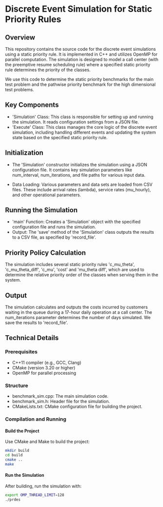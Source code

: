# Discrete Event Simulation for Static Priority Rules

## Overview

This repository contains the source code for the discrete event simulations using a static priority rule. It is implemented in C++ and utilizes OpenMP for parallel computation. The simulation is designed to model a call center (with the preemptive resume scheduling rule) where a specified static priority rule determines the priority of the classes.  

We use this code to determine the static priority benchmarks for the main test problem and the pathwise priority benchmark for the high dimensional test problems.

## Key Components
- 'Simulation' Class: This class is responsible for setting up and running the simulation. It reads configuration settings from a JSON file.
- 'Execute' Class: This class manages the core logic of the discrete event simulation, including handling different events and updating the system state based on the specified static priority rule.

## Initialization
- The 'Simulation' constructor initializes the simulation using a JSON configuration file. It contains key simulation parameters like num_interval, num_iterations, and file paths for various input data.

- Data Loading: Various parameters and data sets are loaded from CSV files. These include arrival rates (lambda), service rates (mu_hourly), and other operational parameters.

## Running the Simulation
- 'main' Function: Creates a 'Simulation' object with the specified configuration file and runs the simulation.
- Output: The 'save' method of the 'Simulation' class outputs the results to a CSV file, as specified by 'record_file'.


## Priority Policy Calculation
The simulation includes several static priority rules 'c_mu_theta', 'c_mu_theta_diff', 'c_mu', 'cost' and 'mu_theta diff', which are used to determine the relative priority order of the classes when serving them in the system.


## Output
The simulation calculates and outputs the costs incurred by customers waiting in the queue during a 17-hour daily operation at a call center. The num_iterations parameter determines the number of days simulated. We save the results to 'record_file'. 

## Technical Details

### Prerequisites
- C++11 compiler (e.g., GCC, Clang)
- CMake (version 3.20 or higher)
- OpenMP for parallel processing

### Structure
- benchmark_sim.cpp: The main simulation code.
- benchmark_sim.h: Header file for the simulation.
- CMakeLists.txt: CMake configuration file for building the project.

### Compilation and Running

#### Build the Project
Use CMake and Make to build the project:
```bash
mkdir build
cd build
cmake ..
make
```

#### Run the Simulation
After building, run the simulation with: 
```bash
export OMP_THREAD_LIMIT=128 
./prdes
```
